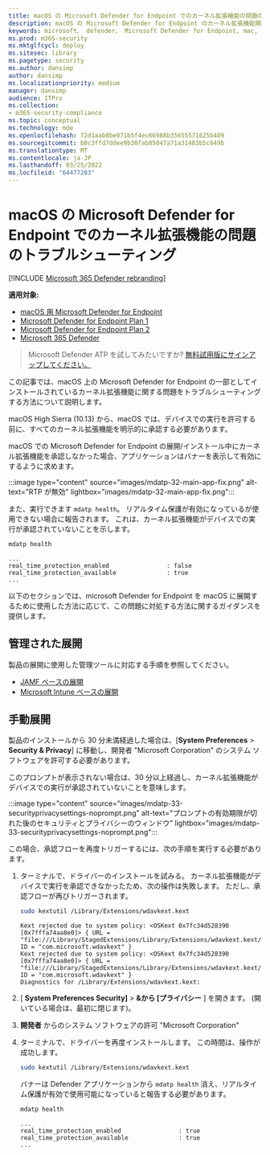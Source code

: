 ```yaml
---
title: macOS の Microsoft Defender for Endpoint でのカーネル拡張機能の問題のトラブルシューティング
description: macOS の Microsoft Defender for Endpoint のカーネル拡張機能関連の問題のトラブルシューティングを行います。
keywords: microsoft、 defender、 Microsoft Defender for Endpoint, mac, kernel, extension
ms.prod: m365-security
ms.mktglfcycl: deploy
ms.sitesec: library
ms.pagetype: security
ms.author: dansimp
author: dansimp
ms.localizationpriority: medium
manager: dansimp
audience: ITPro
ms.collection:
- m365-security-compliance
ms.topic: conceptual
ms.technology: mde
ms.openlocfilehash: 72d1aab8be071b5f4ec66988b35655571625b409
ms.sourcegitcommit: b0c3ffd7ddee9b30fab85047a71a31483b5c649b
ms.translationtype: MT
ms.contentlocale: ja-JP
ms.lasthandoff: 03/25/2022
ms.locfileid: "64477283"
---
```

# <a name="troubleshoot-kernel-extension-issues-in-microsoft-defender-for-endpoint-on-macos"></a>macOS の Microsoft Defender for Endpoint でのカーネル拡張機能の問題のトラブルシューティング

[!INCLUDE [Microsoft 365 Defender rebranding](../../includes/microsoft-defender.md)]


**適用対象:**

- [macOS 用 Microsoft Defender for Endpoint](microsoft-defender-endpoint-mac.md)
- [Microsoft Defender for Endpoint Plan 1](https://go.microsoft.com/fwlink/p/?linkid=2154037)
- [Microsoft Defender for Endpoint Plan 2](https://go.microsoft.com/fwlink/p/?linkid=2154037)
- [Microsoft 365 Defender](https://go.microsoft.com/fwlink/?linkid=2118804)

> Microsoft Defender ATP を試してみたいですか? [無料試用版にサインアップしてください。](https://signup.microsoft.com/create-account/signup?products=7f379fee-c4f9-4278-b0a1-e4c8c2fcdf7e&ru=https://aka.ms/MDEp2OpenTrial?ocid=docs-wdatp-exposedapis-abovefoldlink)

この記事では、macOS 上の Microsoft Defender for Endpoint の一部としてインストールされているカーネル拡張機能に関する問題をトラブルシューティングする方法について説明します。

macOS High Sierra (10.13) から、macOS では、デバイスでの実行を許可する前に、すべてのカーネル拡張機能を明示的に承認する必要があります。

macOS での Microsoft Defender for Endpoint の展開/インストール中にカーネル拡張機能を承認しなかった場合、アプリケーションはバナーを表示して有効にするように求めます。

:::image type="content" source="images/mdatp-32-main-app-fix.png" alt-text="RTP が無効" lightbox="images/mdatp-32-main-app-fix.png":::

また、実行できます ```mdatp health```。 リアルタイム保護が有効になっているが使用できない場合に報告されます。 これは、カーネル拡張機能がデバイスでの実行が承認されていないことを示します。

```bash
mdatp health
```
```Output
...
real_time_protection_enabled                : false
real_time_protection_available              : true
...
```

以下のセクションでは、microsoft Defender for Endpoint を macOS に展開するために使用した方法に応じて、この問題に対処する方法に関するガイダンスを提供します。

## <a name="managed-deployment"></a>管理された展開

製品の展開に使用した管理ツールに対応する手順を参照してください。

- [JAMF ベースの展開](mac-install-with-jamf.md)
- [Microsoft Intune ベースの展開](mac-install-with-intune.md#create-system-configuration-profiles)

## <a name="manual-deployment"></a>手動展開

製品のインストールから 30 分未満経過した場合は、[**System Preferences** \> **Security & Privacy**] に移動し、開発者 "Microsoft Corporation" のシステム ソフトウェアを許可する必要があります。

このプロンプトが表示されない場合は、30 分以上経過し、カーネル拡張機能がデバイスでの実行が承認されていないことを意味します。

:::image type="content" source="images/mdatp-33-securityprivacysettings-noprompt.png" alt-text="プロンプトの有効期限が切れた後のセキュリティとプライバシーのウィンドウ" lightbox="images/mdatp-33-securityprivacysettings-noprompt.png":::

この場合、承認フローを再度トリガーするには、次の手順を実行する必要があります。

1. ターミナルで、ドライバーのインストールを試みる。 カーネル拡張機能がデバイスで実行を承認できなかったため、次の操作は失敗します。 ただし、承認フローが再びトリガーされます。

    ```bash
    sudo kextutil /Library/Extensions/wdavkext.kext
    ```

    ```Output
    Kext rejected due to system policy: <OSKext 0x7fc34d528390 [0x7fffa74aa8e0]> { URL = "file:///Library/StagedExtensions/Library/Extensions/wdavkext.kext/", ID = "com.microsoft.wdavkext" }
    Kext rejected due to system policy: <OSKext 0x7fc34d528390 [0x7fffa74aa8e0]> { URL = "file:///Library/StagedExtensions/Library/Extensions/wdavkext.kext/", ID = "com.microsoft.wdavkext" }
    Diagnostics for /Library/Extensions/wdavkext.kext:
    ```

2. [ **System Preferences Security]** \> **&から [プライバシー** ] を開きます。 (開いている場合は、最初に閉じます)。

3. **開発者** からのシステム ソフトウェアの許可 "Microsoft Corporation"

4. ターミナルで、ドライバーを再度インストールします。 この時間は、操作が成功します。

    ```bash
    sudo kextutil /Library/Extensions/wdavkext.kext
    ```

    バナーは Defender アプリケーションから ```mdatp health``` 消え、リアルタイム保護が有効で使用可能になっていると報告する必要があります。

    ```bash
    mdatp health
    ```

    ```Output
    ...
    real_time_protection_enabled                : true
    real_time_protection_available              : true
    ...
    ```
